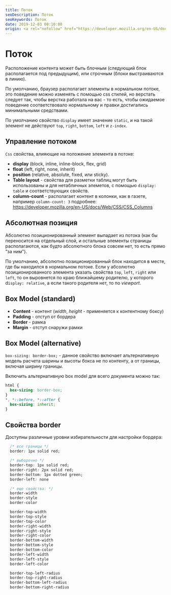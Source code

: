 ```yaml
---
title: Поток
seoDescription: Поток
seoKeywords: Поток
date: 2019-12-03 00:10:00
origin: <a rel="nofollow" href="https://developer.mozilla.org/en-US/docs/Learn/CSS/Building_blocks/The_box_model" target="_blank">Box Model</a>, <a rel="nofollow" href="https://developer.mozilla.org/en-US/docs/Learn/CSS/CSS_layout" target="_blank">Css layout</a>
---
```

# Поток

Расположение контента может быть блочным (следующий блок располагается под предыдущим), или строчным (блоки выстраиваются в линию).

По умолчанию, браузер располагает элементы в нормальном потоке, это поведение можно изменять с помощью css стилей, но верстать следует так, чтобы верстка работала на вас - то есть, чтобы ожидаемое поведение соответствовало нормальному и правки достигались минимальными средствами.

По умолчанию свойство ```display``` имеет значение ```static```, и на такой элемент не действуют ```top```, ```right```, ```bottom```, ```left``` и ```z-index```.


## Управление потоком

`Css` свойства, влияющие на положение элемента в потоке:

* **display** (block, inline, inline-block, flex, grid)
* **float** (left, right, none, inherit)
* **position** (relative, absolute, fixed, или sticky).
* **Table layout** - свойства для разметки таблиц могут быть использованы и для нетабличных элеметов, с помощью ```display: table``` и соответствующих свойств.
* **column-count** - располагает контент в колонки, как в газете, например ```column-count: 3``` подробнее: https://developer.mozilla.org/en-US/docs/Web/CSS/CSS_Columns

## Абсолютная позиция

Абсолютно позиционированный элемент выпадает из потока (как бы переносится на отдельный слой, и остальные элементы страницы располагаются, как будто абсолютного блока совсем нет, то есть прямо "за ним").

По умолчанию, абсолютно позиционированный блок находится в месте, где бы находился в нормальном потоке. Если у абсолютно позиционированного элемента указать свойства ```top```, ```left```, ```right``` или ```left```, то он выровнется по краю ближайшему родителю, у которого d```isplay: relative```, а если такого родителя нет, то по *viewport*.

## Box Model (standard)

* **Content** - контент (*width*, *height* - применяется к контентному боксу)
* **Padding** - отступ от бордера
* **Border** - рамка
* **Margin** - отступ снаружи рамки

## Box Model (alternative)

```box-sizing: border-box;``` - данное свойство включает альтернативную модель расчета шарины и высоты бокса не по контенту, а от границы, включая ширину границы.

Включить альтернативную box model для всего документа можно так:

```css
html {
  box-sizing: border-box;
}
*, *::before, *::after {
  box-sizing: inherit;
}
```

## Свойства border

Доступны различные уровни избирательности для настройки бордера:

```css
  /* все границы */
  border: 1px solid red;

  /* выборочно */
  border-top: 1px solid red;
  border-right: 2px solid red;
  border-bottom: 1px dotted green;
  border-left: none

  /* еще свойства: */
  border-width
  border-style
  border-color

  border-top-width
  border-top-style
  border-top-color
  border-right-width
  border-right-style
  border-right-color
  border-bottom-width
  border-bottom-style
  border-bottom-color
  border-left-width
  border-left-style
  border-left-color

  border-top-left-radius
  border-top-right-radius
  border-bottom-left-radius
  border-bottom-right-radius
```